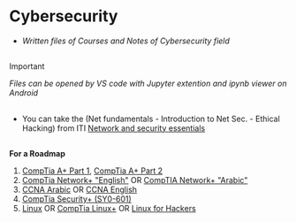 # Cybersecurity
- *Written files of Courses and Notes of Cybersecurity field*
##
> [!IMPORTANT]
> *Files can be opened by VS code with Jupyter extention and ipynb viewer on Android*
##
- You can take the (Net fundamentals - Introduction to Net Sec. - Ethical Hacking) from ITI [Network and security essentials](https://maharatech.gov.eg/course/view.php?id=2046)
##
**For a Roadmap**
1. [CompTia A+ Part 1](https://youtube.com/playlist?list=PLG49S3nxzAnnOmvg5UGVenB_qQgsh01uC), [CompTia A+ Part 2](https://youtube.com/playlist?list=PLG49S3nxzAnna96gzhJrzkii4hH_mgW4b)
2. [CompTia Network+ "English"](https://youtube.com/playlist?list=PLG49S3nxzAnlCJiCrOYuRYb6cne864a7G) OR [CompTIA Network+ "Arabic"](https://youtube.com/playlist?list=PLH-n8YK76vIiuIZoWvHL7AvtrDV7hR3He)
3. [CCNA Arabic](https://youtube.com/playlist?list=PLu09YdBTOGiFp9XlbbhC9Vju-TtqeSG_l) OR [CCNA English](https://www.youtube.com/playlist?list=PLxbwE86jKRgMpuZuLBivzlM8s2Dk5lXBQ)
4. [CompTia Security+ (SY0-601)](https://netriders.academy/courses/security/)
5. [Linux](https://youtube.com/playlist?list=PLDRMxi70CdSD48OPJbsDZRt4l0GvWJ2iG) OR [CompTia Linux+](https://youtube.com/playlist?list=PLhgvoVxtpsW6tl-QKDz167pzPVI-Y_lDO) OR [Linux for Hackers](https://youtube.com/playlist?list=PLBf0hzazHTGMh2fe2MFf3lCgk0rKmS2by)
